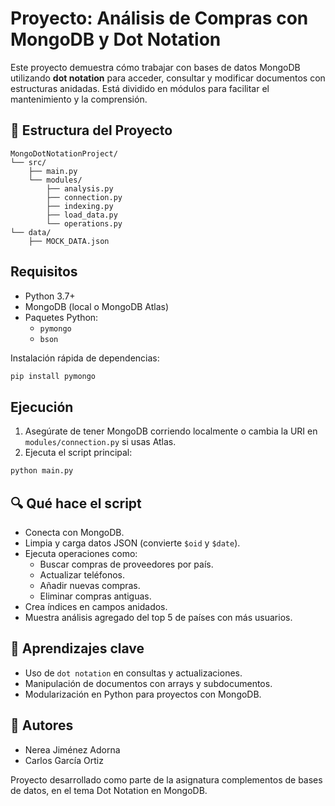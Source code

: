 # Proyecto: Análisis de Compras con MongoDB y Dot Notation

Este proyecto demuestra cómo trabajar con bases de datos MongoDB utilizando **dot notation** para acceder, consultar y modificar documentos con estructuras anidadas. Está dividido en módulos para facilitar el mantenimiento y la comprensión.

## 📁 Estructura del Proyecto

```
MongoDotNotationProject/
└── src/
    ├── main.py
    └── modules/
        ├── analysis.py
        ├── connection.py
        ├── indexing.py
        ├── load_data.py
        └── operations.py
└── data/
    ├── MOCK_DATA.json
```

## Requisitos

- Python 3.7+
- MongoDB (local o MongoDB Atlas)
- Paquetes Python:
  - `pymongo`
  - `bson`

Instalación rápida de dependencias:
```bash
pip install pymongo
```

## Ejecución

1. Asegúrate de tener MongoDB corriendo localmente o cambia la URI en `modules/connection.py` si usas Atlas.
2. Ejecuta el script principal:

```bash
python main.py
```

## 🔍 Qué hace el script

- Conecta con MongoDB.
- Limpia y carga datos JSON (convierte `$oid` y `$date`).
- Ejecuta operaciones como:
  - Buscar compras de proveedores por país.
  - Actualizar teléfonos.
  - Añadir nuevas compras.
  - Eliminar compras antiguas.
- Crea índices en campos anidados.
- Muestra análisis agregado del top 5 de países con más usuarios.

## 🧠 Aprendizajes clave

- Uso de `dot notation` en consultas y actualizaciones.
- Manipulación de documentos con arrays y subdocumentos.
- Modularización en Python para proyectos con MongoDB.

## 📄 Autores
- Nerea Jiménez Adorna
- Carlos García Ortiz

Proyecto desarrollado como parte de la asignatura complementos de bases de datos, en el tema Dot Notation en MongoDB.
